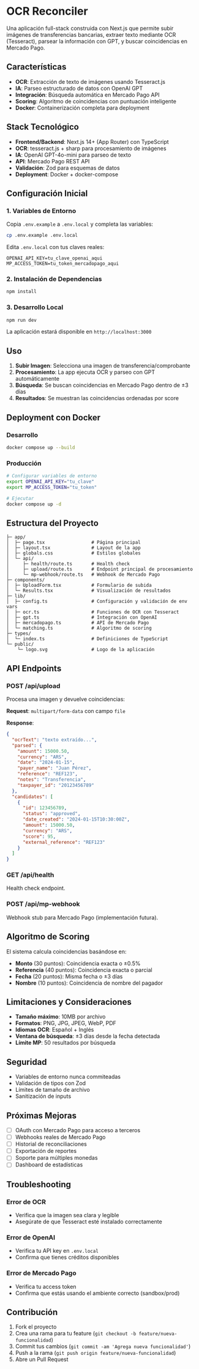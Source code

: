 # OCR Reconciler

Una aplicación full-stack construida con Next.js que permite subir imágenes de transferencias bancarias, extraer texto mediante OCR (Tesseract), parsear la información con GPT, y buscar coincidencias en Mercado Pago.

## Características

- **OCR**: Extracción de texto de imágenes usando Tesseract.js
- **IA**: Parseo estructurado de datos con OpenAI GPT
- **Integración**: Búsqueda automática en Mercado Pago API
- **Scoring**: Algoritmo de coincidencias con puntuación inteligente
- **Docker**: Containerización completa para deployment

## Stack Tecnológico

- **Frontend/Backend**: Next.js 14+ (App Router) con TypeScript
- **OCR**: tesseract.js + sharp para procesamiento de imágenes
- **IA**: OpenAI GPT-4o-mini para parseo de texto
- **API**: Mercado Pago REST API
- **Validación**: Zod para esquemas de datos
- **Deployment**: Docker + docker-compose

## Configuración Inicial

### 1. Variables de Entorno

Copia `.env.example` a `.env.local` y completa las variables:

```bash
cp .env.example .env.local
```

Edita `.env.local` con tus claves reales:

```env
OPENAI_API_KEY=tu_clave_openai_aqui
MP_ACCESS_TOKEN=tu_token_mercadopago_aqui
```

### 2. Instalación de Dependencias

```bash
npm install
```

### 3. Desarrollo Local

```bash
npm run dev
```

La aplicación estará disponible en `http://localhost:3000`

## Uso

1. **Subir Imagen**: Selecciona una imagen de transferencia/comprobante
2. **Procesamiento**: La app ejecuta OCR y parseo con GPT automáticamente
3. **Búsqueda**: Se buscan coincidencias en Mercado Pago dentro de ±3 días
4. **Resultados**: Se muestran las coincidencias ordenadas por score

## Deployment con Docker

### Desarrollo

```bash
docker compose up --build
```

### Producción

```bash
# Configurar variables de entorno
export OPENAI_API_KEY="tu_clave"
export MP_ACCESS_TOKEN="tu_token"

# Ejecutar
docker compose up -d
```

## Estructura del Proyecto

```
├─ app/
│  ├─ page.tsx                 # Página principal
│  ├─ layout.tsx               # Layout de la app
│  ├─ globals.css              # Estilos globales
│  └─ api/
│     ├─ health/route.ts       # Health check
│     ├─ upload/route.ts       # Endpoint principal de procesamiento
│     └─ mp-webhook/route.ts   # Webhook de Mercado Pago
├─ components/
│  ├─ UploadForm.tsx           # Formulario de subida
│  └─ Results.tsx              # Visualización de resultados
├─ lib/
│  ├─ config.ts                # Configuración y validación de env vars
│  ├─ ocr.ts                   # Funciones de OCR con Tesseract
│  ├─ gpt.ts                   # Integración con OpenAI
│  ├─ mercadopago.ts           # API de Mercado Pago
│  └─ matching.ts              # Algoritmo de scoring
├─ types/
│  └─ index.ts                 # Definiciones de TypeScript
└─ public/
    └─ logo.svg                # Logo de la aplicación
```

## API Endpoints

### POST /api/upload

Procesa una imagen y devuelve coincidencias:

**Request**: `multipart/form-data` con campo `file`

**Response**:
```json
{
  "ocrText": "texto extraído...",
  "parsed": {
    "amount": 15000.50,
    "currency": "ARS",
    "date": "2024-01-15",
    "payer_name": "Juan Pérez",
    "reference": "REF123",
    "notes": "Transferencia",
    "taxpayer_id": "20123456789"
  },
  "candidates": [
    {
      "id": 123456789,
      "status": "approved",
      "date_created": "2024-01-15T10:30:00Z",
      "amount": 15000.50,
      "currency": "ARS",
      "score": 95,
      "external_reference": "REF123"
    }
  ]
}
```

### GET /api/health

Health check endpoint.

### POST /api/mp-webhook

Webhook stub para Mercado Pago (implementación futura).

## Algoritmo de Scoring

El sistema calcula coincidencias basándose en:

- **Monto** (30 puntos): Coincidencia exacta o ±0.5%
- **Referencia** (40 puntos): Coincidencia exacta o parcial
- **Fecha** (20 puntos): Misma fecha o ±3 días
- **Nombre** (10 puntos): Coincidencia de nombre del pagador

## Limitaciones y Consideraciones

- **Tamaño máximo**: 10MB por archivo
- **Formatos**: PNG, JPG, JPEG, WebP, PDF
- **Idiomas OCR**: Español + Inglés
- **Ventana de búsqueda**: ±3 días desde la fecha detectada
- **Límite MP**: 50 resultados por búsqueda

## Seguridad

- Variables de entorno nunca commiteadas
- Validación de tipos con Zod
- Límites de tamaño de archivo
- Sanitización de inputs

## Próximas Mejoras

- [ ] OAuth con Mercado Pago para acceso a terceros
- [ ] Webhooks reales de Mercado Pago
- [ ] Historial de reconciliaciones
- [ ] Exportación de reportes
- [ ] Soporte para múltiples monedas
- [ ] Dashboard de estadísticas

## Troubleshooting

### Error de OCR
- Verifica que la imagen sea clara y legible
- Asegúrate de que Tesseract esté instalado correctamente

### Error de OpenAI
- Verifica tu API key en `.env.local`
- Confirma que tienes créditos disponibles

### Error de Mercado Pago
- Verifica tu access token
- Confirma que estás usando el ambiente correcto (sandbox/prod)

## Contribución

1. Fork el proyecto
2. Crea una rama para tu feature (`git checkout -b feature/nueva-funcionalidad`)
3. Commit tus cambios (`git commit -am 'Agrega nueva funcionalidad'`)
4. Push a la rama (`git push origin feature/nueva-funcionalidad`)
5. Abre un Pull Request
